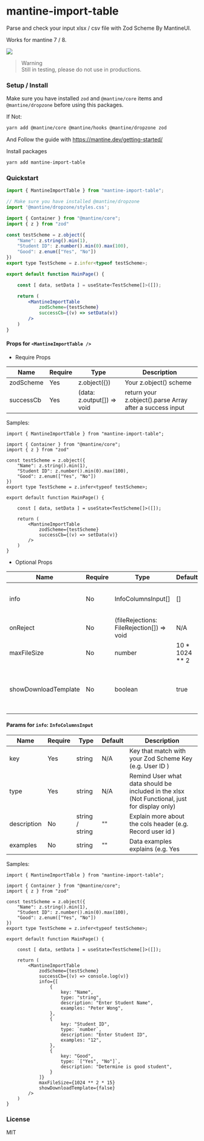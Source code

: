 # mantine-import-table

Parse and check your input xlsx / csv file with Zod Scheme By MantineUI.

Works for mantine 7 / 8.

<a href="https://www.npmjs.com/package/mantine-import-table"> <img src="https://www.npmjs.com/package/mantine-import-table" /> </a>

> Warning   
> Still in testing, please do not use in productions.

### Setup / Install

Make sure you have installed `zod` and `@mantine/core` items and `@mantine/dropzone` before using this packages.

If Not:
```bash
yarn add @mantine/core @mantine/hooks @mantine/dropzone zod
```

And Follow the guide with https://mantine.dev/getting-started/

Install packages
```bash
yarn add mantine-import-table
```

### Quickstart
```jsx
import { MantineImportTable } from "mantine-import-table";

// Make sure you have installed @mantine/dropzone
import '@mantine/dropzone/styles.css';

import { Container } from "@mantine/core";
import { z } from "zod"

const testScheme = z.object({
    "Name": z.string().min(1),
    "Student ID": z.number().min(0).max(100),
    "Good": z.enum(["Yes", "No"])
})
export type TestScheme = z.infer<typeof testScheme>;

export default function MainPage() {

    const [ data, setData ] = useState<TestScheme[]>([]);

    return (
        <MantineImportTable
            zodScheme={testScheme}
            successCb={(v) => setData(v)}
        />
    )
}
```

#### Props for `<MantineImportTable />`

- Require Props

| Name                 | Require |  Type                          | Description                                               | 
| -------------------- | ------- | ------------------------------ | --------------------------------------------------------- | 
| zodScheme            | Yes     | z.object({})                   | Your z.object() scheme                                    | 
| successCb            | Yes     | (data: z.output<T>[]) => void  | return your z.object().parse Array after a success input  |

Samples:
```tsx
import { MantineImportTable } from "mantine-import-table";

import { Container } from "@mantine/core";
import { z } from "zod"

const testScheme = z.object({
    "Name": z.string().min(1),
    "Student ID": z.number().min(0).max(100),
    "Good": z.enum(["Yes", "No"])
})
export type TestScheme = z.infer<typeof testScheme>;

export default function MainPage() {

    const [ data, setData ] = useState<TestScheme[]>([]);

    return (
        <MantineImportTable
            zodScheme={testScheme}
            successCb={(v) => setData(v)}
        />
    )
}
```

- Optional Props

| Name                 | Require |  Type                                       | Default        | Description                                              | 
| -------------------- | ------- | --------------------------------------      | -------------- | -------------------------------------------------------- | 
| info                 | No      | InfoColumnsInput[]                          | []             | Info Array For additional informations                   | 
| onReject             | No      | (fileRejections: FileRejection[]) => void   | N/A             | Return Reject input files                               |   
| maxFileSize          | No      | number                                      | 10 * 1024 ** 2 | Max xlsx / csv file size in bytes                        |   
| showDownloadTemplate | No      | boolean                                     | true           | Display download generated header xlsx template button   |   


#### Params for `info`: `InfoColumnsInput`

| Name        | Require |  Type            | Default   | Description                                               | 
| ----------- | ------- | ---------------- | --------- | --------------------------------------------------------- | 
| key         | Yes     | string           | N/A       | Key that match with your Zod Scheme Key (e.g. User ID )   | 
| type        | Yes     | string           | N/A       | Remind User what data should be included in the xlsx (Not Functional, just for display only)                                         | 
| description | No      | string / string  | ""        | Explain more about the cols header (e.g. Record user id )  |   
| examples    | No      | string           | ""        | Data examples explains (e.g. Yes | No )                    |   

Samples:
```tsx
import { MantineImportTable } from "mantine-import-table";

import { Container } from "@mantine/core";
import { z } from "zod"

const testScheme = z.object({
    "Name": z.string().min(1),
    "Student ID": z.number().min(0).max(100),
    "Good": z.enum(["Yes", "No"])
})
export type TestScheme = z.infer<typeof testScheme>;

export default function MainPage() {

    const [ data, setData ] = useState<TestScheme[]>([]);

    return (
        <MantineImportTable
            zodScheme={testScheme}
            successCb={(v) => console.log(v)}
            info={[
                {
                    key: "Name",
                    type: "string",
                    description: "Enter Student Name",
                    examples: "Peter Wong",
                },
                {
                    key: "Student ID",
                    type: `number`,
                    description: "Enter Student ID",
                    examples: "12",
                },
                {
                    key: "Good",
                    type: `["Yes", "No"]`,
                    description: "Determine is good student",
                }
            ]}
            maxFileSize={1024 ** 2 * 15}
            showDownloadTemplate={false}
        />
    )
}
```


### License
MIT